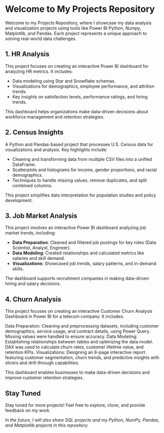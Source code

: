 # Welcome to My Projects Repository

Welcome to my Projects Repository, where I showcase my data analysis and visualization projects using tools like Power BI Python, Numpy, Matplotlib, and Pandas. Each project represents a unique approach to solving real-world data challenges.

## 1. HR Analysis
This project focuses on creating an interactive Power BI dashboard for analyzing HR metrics. It includes:

- Data modeling using Star and Snowflake schemas.
- Visualizations for demographics, employee performance, and attrition trends.
- Key insights on satisfaction levels, performance ratings, and hiring trends.

This dashboard helps organizations make data-driven decisions about workforce management and retention strategies.

## 2. Census Insights
A Python and Pandas-based project that processes U.S. Census data for visualizations and analysis. Key highlights include:

- Cleaning and transforming data from multiple CSV files into a unified DataFrame.
- Scatterplots and histograms for income, gender proportions, and racial demographics.
- Techniques to handle missing values, remove duplicates, and split combined columns.

This project simplifies data interpretation for population studies and policy development.

## 3. Job Market Analysis
This project involves an interactive Power BI dashboard analyzing job market trends, including:

- **Data Preparation**: Cleaned and filtered job postings for key roles (Data Scientist, Analyst, Engineer).
- **Data Modeling**: Created relationships and calculated metrics like salaries and skill demand.
- **Visualizations**: Showcased job trends, salary patterns, and in-demand skills.

The dashboard supports recruitment companies in making data-driven hiring and salary decisions.


## 4. Churn Analysis
This project focuses on creating an interactive Customer Churn Analysis Dashboard in Power BI for a telecom company. It includes:

Data Preparation: Cleaning and preprocessing datasets, including customer demographics, service usage, and contract details, using Power Query. Missing values were handled to ensure accuracy.
Data Modeling: Establishing relationships between tables and optimizing the data model. DAX was used to calculate churn rates, customer lifetime value, and retention KPIs.
Visualizations: Designing an 8-page interactive report featuring customer segmentation, churn trends, and predictive insights with slicers and drill-through capabilities.

This dashboard enables businesses to make data-driven decisions and improve customer retention strategies.

## Stay Tuned
Stay tuned for more projects! Feel free to explore, clone, and provide feedback on my work.

*In the future, I will also share SQL projects and my Python, NumPy, Pandas, and Matplotlib projects in this repository.*
